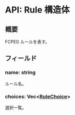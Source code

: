 # API: Rule 構造体

## 概要

FCPEG ルールを表す。

## フィールド

### name: string

ルール名。

### choices: Vec<[RuleChoice](../RuleChoice/index.md)>

選択一覧。

